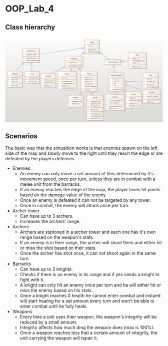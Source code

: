 # OOP_Lab_4
## Class hierarchy

![diagram](UML_diagram.png)

## Scenarios
The basic way that the simualtion works is that enemies spawn on the left side of the map and slowly move to the right until they reach the edge or are defeated by the players defenses.
* Enemies:
    * An enemy can only move a set amount of tiles determined by it's movement speed, once per turn, unless they are in combat with a melee unit from the barracks. 
    * If an enemy reaches the edge of the map, the player loses hit points based on the damage value of the enemy. 
    * Once an enemy is defeated it can not be targeted by any tower.
    * Once in combat, the enemy will attack once per turn.
* Archer tower
    * Can have up to 3 archers.
    * Increases the archers' range.
* Archers
    * Archers  are stationed in a archer tower and each one has it's own range based on the weapon's stats.
    * If an enemy is in their range, the archer will shoot them and either hit or miss the shot based on their stats.
    * Once the archer has shot once, it can not shoot again in the same turn.
* Barracks
    * Can have up to 3 knights.
    * Checks if there is an enemy in its range and if yes sends a knight to fight with it.
    * A knight can only hit an enemy once per turn and he will either hit or miss the enemy based on his stats.
    * Once a knight reaches 0 health he cannot enter combat and instaed will start healing for a set amount every turn and won't be able to enter combat until he fully heals.
* Weapons
    * Every time a unit uses their weapon, the weapon's integrity will be reduced by a small amount.
    * Integrity affects how much dmg the weapon does (max is 100%).
    * Once a weapon reaches less that a certain amount of integrity, the unit carrying the weapon will repair it. 